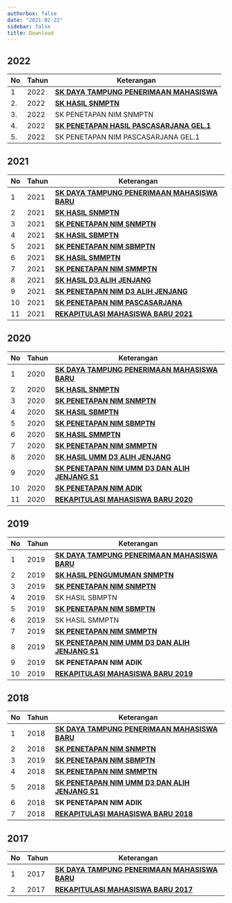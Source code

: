 ```yaml
---
authorbox: false
date: "2021-02-22"
sidebar: false
title: Download
---
```


## 2022

| No  | Tahun | Keterangan                                                                                                                      |
|-----|-------|---------------------------------------------------------------------------------------------------------------------------------|
| 1   | 2022  | [**SK DAYA TAMPUNG PENERIMAAN MAHASISWA**](https://drive.google.com/file/d/1DWDHZsFYAyM3ElTXUCpeGotVGfGWWTGX/view?usp=sharing)  |
| 2\. | 2022  | [**SK HASIL SNMPTN**](https://drive.google.com/file/d/1hpMILcu1EHzqrkLfOiiME89UzAXyLa8U/view?usp=sharing)                       |
| 3\. | 2022  | SK PENETAPAN NIM SNMPTN                                                                                                         |
| 4\. | 2022  | [**SK PENETAPAN HASIL PASCASARJANA GEL.1**](https://drive.google.com/file/d/1-phj7IyABVNJ0gZwImJtsI_-_WFco6nC/view?usp=sharing) |
| 5\. | 2022  | SK PENETAPAN NIM PASCASARJANA GEL.1                                                                                             |

## 2021

| No  | Tahun | Keterangan                                                                                                                                  |
|-----|-------|---------------------------------------------------------------------------------------------------------------------------------------------|
| 1   | 2021  | [**SK DAYA TAMPUNG PENERIMAAN MAHASISWA BARU**](https://drive.google.com/file/d/1JUA7SXk_Jh-J7yyc6tbLJs_-Cp_MzYVH/view?usp=sharing)         |
| 2   | 2021  | [**SK HASIL SNMPTN**](https://drive.google.com/file/d/1gZ78dCnISrTGLe7aS93yaCLOviFCoI_B/view?usp=sharing "SK HASIL SNMPTN")                 |
| 3   | 2021  | [**SK PENETAPAN NIM SNMPTN**](https://drive.google.com/file/d/1Iwmi1fL6KpHUQWtEw5K3M9oC6YDcwnR0/view?usp=sharing "SK PENETAPAN NIM SNMPTN") |
| 4   | 2021  | [**SK HASIL SBMPTN**](https://drive.google.com/file/d/1P7ipet3Pwz2J2OpHXx-Ghv99Cc0RCAKQ/view?usp=sharing)                                   |
| 5   | 2021  | [**SK PENETAPAN NIM SBMPTN**](https://drive.google.com/file/d/1nTyKs09H_UKKH25tN-7RCQkWyyXfytXg/view?usp=sharing)                           |
| 6   | 2021  | [**SK HASIL SMMPTN**](https://drive.google.com/file/d/1BciZl5SsJGfZmKUtzNWNRplpIv6stepn/view?usp=sharing)                                   |
| 7   | 2021  | [**SK PENETAPAN NIM SMMPTN**](https://drive.google.com/file/d/1RhgkJ1Eh9KEO94WYpWFkf0RppsZ3nfJ9/view?usp=sharing)                           |
| 8   | 2021  | [**SK HASIL D3 ALIH JENJANG**](https://drive.google.com/file/d/1L7o8lbDz0GpGDdEheO9nkTZKBZ03gpPE/view?usp=sharing)                          |
| 9   | 2021  | [**SK PENETAPAN NIM D3 ALIH JENJANG**](https://drive.google.com/file/d/15n43bbauQcB0DprnMrMvVXQyefY_OuyJ/view?usp=sharing)                  |
| 10  | 2021  | [**SK PENETAPAN NIM PASCASARJANA**](https://drive.google.com/file/d/15nctmlic6hpZHSLcxNSRY36R1WlKDRWr/view?usp=sharing)                     |
| 11  | 2021  | [**REKAPITULASI MAHASISWA BARU 2021**](https://drive.google.com/file/d/1rDMOuLISfU730L1ZvAvDn7b7YnqXzSoZ/view?usp=sharing)                  |

## **2020**

| No  | Tahun | Keterangan                                                                                                                                                                          |
|-----|-------|-------------------------------------------------------------------------------------------------------------------------------------------------------------------------------------|
| 1   | 2020  | [**SK DAYA TAMPUNG PENERIMAAN MAHASISWA BARU**](https://drive.google.com/file/d/1ivkzQcCqRRR5eCyfnpQeHmUt6zCR8MfW/view?usp=sharing "SK DAYA TAMPUNG PENERIMAAN MAHASISWA BARU")     |
| 2   | 2020  | [**SK HASIL SNMPTN**](https://drive.google.com/file/d/1_rwzyvZeD8KKkmn4WKRJcDnv3wYp7RHY/view?usp=sharing)                                                                           |
| 3   | 2020  | [**SK PENETAPAN NIM SNMPTN**](https://drive.google.com/file/d/1zXgfvr6WzToKRT8Ftbe2AjhbWe4VpmSr/view?usp=sharing "SK PENETAPAN NIM SNMPTN")                                         |
| 4   | 2020  | [**SK HASIL SBMPTN**](https://drive.google.com/file/d/1O4zKzMJaYn4aoBf4FJH-OS85j4oCm8Fx/view?usp=sharing)                                                                           |
| 5   | 2020  | [**SK PENETAPAN NIM SBMPTN**](https://drive.google.com/file/d/10uycg7uh-hBRnxJFv_L4oVFK-8B3JuOh/view?usp=sharing "SK PENETAPAN NIM SBMPTN")                                         |
| 6   | 2020  | [**SK HASIL SMMPTN**](https://drive.google.com/file/d/1PbwdzG3KcFrnCu2W85litTBjHuNndllT/view?usp=sharing)                                                                           |
| 7   | 2020  | [**SK PENETAPAN NIM SMMPTN**](https://drive.google.com/file/d/10dhjQp_UuTvpvAut9Pqr3W0p2fFp3u-X/view?usp=sharing "SK PENETAPAN NIM SMMPTN")                                         |
| 8   | 2020  | [**SK HASIL UMM D3 ALIH JENJANG**](https://drive.google.com/file/d/1Pwu9Bj1Pfq1MmRY6UIfP4eQAXd0u3CIr/view?usp=sharing)                                                              |
| 9   | 2020  | [**SK PENETAPAN NIM UMM D3 DAN ALIH JENJANG S1**](https://drive.google.com/file/d/10_o2nF4w4tllsXBDc9ZOjjS_C_16-CwX/view?usp=sharing "SK PENETAPAN NIM UMM D3 DAN ALIH JENJANG S1") |
| 10  | 2020  | [**SK PENETAPAN NIM ADIK**](https://drive.google.com/file/d/10_Tr9LkkAVasp2ivbkbgIAEDj_dbm3Hp/view?usp=sharing "SK PENETAPAN NIM ADIK")                                             |
| 11  | 2020  | [**REKAPITULASI MAHASISWA BARU 2020**](https://drive.google.com/file/d/1rJ-GNAcEVuq8Y1YX2tl3o6IuHENXtR8v/view?usp=sharing)                                                          |

## **2019**

| No  | Tahun | Keterangan                                                                                                                                                                                       |
|-----|-------|--------------------------------------------------------------------------------------------------------------------------------------------------------------------------------------------------|
| 1   | 2019  | [**SK DAYA TAMPUNG PENERIMAAN MAHASISWA BARU**](https://drive.google.com/file/d/1B4_L2xE-d8Y98eyY-RmIPZrgAufaDsH1/view?usp=sharing "SK DAYA TAMPUNG PENERIMAAN MAHASISWA BARU")                  |
| 2   | 2019  | [**SK HASIL PENGUMUMAN SNMPTN**](https://drive.google.com/file/d/1O28j64PqLOJUi8ISRiTf2JJ1qAibskEB/view?usp=sharing)                                                                             |
| 3   | 2019  | [**SK PENETAPAN NIM SNMPTN**](https://drive.google.com/file/d/0B4KY1MhkjLm8SlNTa3FiRDJUY1VOb1B2Z1VPSmFuckMxeDNv/view?usp=sharing&resourcekey=0-rKXR73bXonAkBj5_pZGx2w "SK PENETAPAN NIM SNMPTN") |
| 4   | 2019  | SK HASIL SBMPTN                                                                                                                                                                                  |
| 5   | 2019  | [**SK PENETAPAN NIM SBMPTN**](https://drive.google.com/file/d/1bUlb2rCtC6xJdlqoP8MvGZ8kACsA4MMM/view?usp=sharing "SK PENETAPAN NIM SBMPTN")                                                      |
| 6   | 2019  | SK HASIL SMMPTN                                                                                                                                                                                  |
| 7   | 2019  | [**SK PENETAPAN NIM SMMPTN**](https://drive.google.com/file/d/1Pj4dbs6EF2W3DzU-78g0PdhR6Ti--dgV/view?usp=sharing "SK PENETAPAN NIM SMMPTN")                                                      |
| 8   | 2019  | [**SK PENETAPAN NIM UMM D3 DAN ALIH JENJANG S1**](https://drive.google.com/file/d/15QHezmTCTIIcC4AQw6zZlIuz9QWSvjra/view?usp=sharing "SK PENETAPAN NIM UMM D3 DAN ALIH JENJANG S1")              |
| 9   | 2019  | **SK PENETAPAN NIM ADIK**                                                                                                                                                                        |
| 10  | 2019  | [**REKAPITULASI MAHASISWA BARU 2019**](https://drive.google.com/file/d/1BPdL87K3qy8Ia0EsSppEzEP_6wqqW9H8/view?usp=sharing)                                                                       |

## 2018

| No  | Tahun | Keterangan                                                                                                                            |
|-----|-------|---------------------------------------------------------------------------------------------------------------------------------------|
| 1   | 2018  | [**SK DAYA TAMPUNG PENERIMAAN MAHASISWA BARU**](https://drive.google.com/file/d/1NeZl55Opti_E_fQJBpV599XyDywt17DD/view?usp=sharing)   |
| 2   | 2018  | [**SK PENETAPAN NIM SNMPTN**](https://drive.google.com/file/d/1rFrGOJrHBspw0dnJNxE4jyPgl4XPF1LA/view?usp=sharing)                     |
| 3   | 2019  | [**SK PENETAPAN NIM SBMPTN**](https://drive.google.com/file/d/1E212Pz6HgJ_58nWJ_fGYFYQibXhh4dqt/view?usp=sharing)                     |
| 4   | 2018  | [**SK PENETAPAN NIM SMMPTN**](https://drive.google.com/file/d/1DyTJ1g5nXM4ROE-zUzmggZO1t5gCnQRu/view?usp=sharing)                     |
| 5   | 2018  | [**SK PENETAPAN NIM UMM D3 DAN ALIH JENJANG S1**](https://drive.google.com/file/d/1DtKXDtzh37brWtryNQnqPBKyTY-GWHrT/view?usp=sharing) |
| 6   | 2018  | **SK PENETAPAN NIM ADIK**                                                                                                             |
| 7   | 2018  | [**REKAPITULASI MAHASISWA BARU 2018**](https://drive.google.com/file/d/1rdDVn9Vo8d3JT1yiAssazB80MUJM5E40/view?usp=sharing)            |

## 2017

| No  | Tahun | Keterangan                                                                                                                          |
|-----|-------|-------------------------------------------------------------------------------------------------------------------------------------|
| 1   | 2017  | [**SK DAYA TAMPUNG PENERIMAAN MAHASISWA BARU**](https://drive.google.com/file/d/10Za2awbPbGrQ08HElhFGTOh5D9RMcss4/view?usp=sharing) |
| 2   | 2017  | [**REKAPITULASI MAHASISWA BARU 2017**](https://drive.google.com/file/d/1s5bXXtqWlgAhOY6ZJjU37FaqLsyE345V/view?usp=sharing)          |
